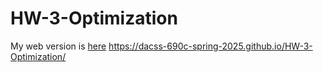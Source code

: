 # HW-3-Optimization

My web version is
[here](https://dacss-690c-spring-2025.github.io/HW-3-Optimization/)
https://dacss-690c-spring-2025.github.io/HW-3-Optimization/
